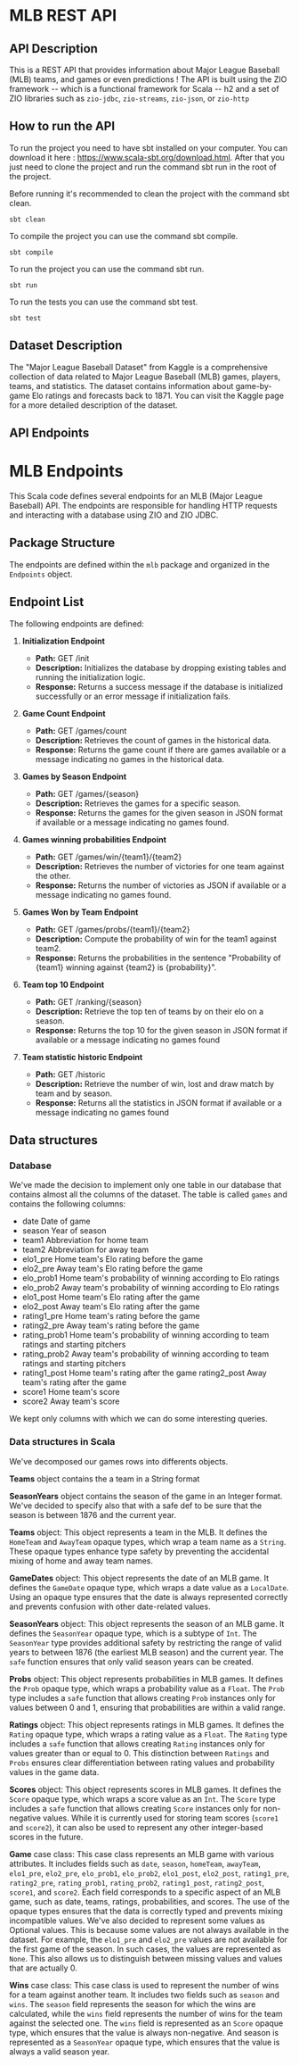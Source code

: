 # MLB REST API

## API Description

This is a REST API that provides information about Major League Baseball (MLB) teams, and games or even predictions ! The API is built using the ZIO framework -- which is a functional framework for Scala -- h2 and a set of ZIO libraries such as `zio-jdbc`, `zio-streams`, `zio-json`, or `zio-http`

## How to run the API

To run the project you need to have sbt installed on your computer. You can download it here : https://www.scala-sbt.org/download.html. After that you just need to clone the project and run the command sbt run in the root of the project.

Before running it's recommended to clean the project with the command sbt clean.

```
sbt clean
```

To compile the project you can use the command sbt compile.

```
sbt compile
```

To run the project you can use the command sbt run.

```
sbt run
```

To run the tests you can use the command sbt test.

```
sbt test
```

## Dataset Description

The "Major League Baseball Dataset" from Kaggle is a comprehensive collection of data related to Major League Baseball (MLB) games, players, teams, and statistics. The dataset contains information about game-by-game Elo ratings and forecasts back to 1871. You can visit the Kaggle page for a more detailed description of the dataset.

## API Endpoints

# MLB Endpoints

This Scala code defines several endpoints for an MLB (Major League Baseball) API. The endpoints are responsible for handling HTTP requests and interacting with a database using ZIO and ZIO JDBC.

## Package Structure

The endpoints are defined within the `mlb` package and organized in the `Endpoints` object.

## Endpoint List

The following endpoints are defined:

1. **Initialization Endpoint**

   - **Path:** GET /init
   - **Description:** Initializes the database by dropping existing tables and running the initialization logic.
   - **Response:** Returns a success message if the database is initialized successfully or an error message if initialization fails.

2. **Game Count Endpoint**

   - **Path:** GET /games/count
   - **Description:** Retrieves the count of games in the historical data.
   - **Response:** Returns the game count if there are games available or a message indicating no games in the historical data.

3. **Games by Season Endpoint**

   - **Path:** GET /games/{season}
   - **Description:** Retrieves the games for a specific season.
   - **Response:** Returns the games for the given season in JSON format if available or a message indicating no games found.
  
4. **Games winning probabilities Endpoint**

   - **Path:** GET /games/win/{team1}/{team2}
   - **Description:** Retrieves the number of victories for one team against the other.
   - **Response:** Returns the number of victories as JSON if available or a message indicating no games found.
  
5. **Games Won by Team Endpoint**

   - **Path:** GET /games/probs/{team1}/{team2}
   - **Description:** Compute the probability of win for the team1 against team2.
   - **Response:** Returns the probabilities in the sentence "Probability of {team1} winning against {team2} is {probability}".
  
6. **Team top 10 Endpoint**

   - **Path:** GET /ranking/{season}
   - **Description:** Retrieve the top ten of teams by on their elo on a season.
   - **Response:**  Returns the top 10 for the given season in JSON format if available or a message indicating no games found
  
7. **Team statistic historic Endpoint**

   - **Path:** GET /historic
   - **Description:** Retrieve the number of win, lost and draw match by team and by season.
   - **Response:**  Returns all the statistics in JSON format if available or a message indicating no games found  

## Data structures

### Database

We've made the decision to implement only one table in our database that contains almost all the columns of the dataset. The table is called `games` and contains the following columns:

- date Date of game
- season Year of season
- team1 Abbreviation for home team
- team2 Abbreviation for away team
- elo1_pre Home team's Elo rating before the game
- elo2_pre Away team's Elo rating before the game
- elo_prob1 Home team's probability of winning according to Elo ratings
- elo_prob2 Away team's probability of winning according to Elo ratings
- elo1_post Home team's Elo rating after the game
- elo2_post Away team's Elo rating after the game
- rating1_pre Home team's rating before the game
- rating2_pre Away team's rating before the game
- rating_prob1 Home team's probability of winning according to team ratings and starting pitchers
- rating_prob2 Away team's probability of winning according to team ratings and starting pitchers
- rating1_post Home team's rating after the game
  rating2_post Away team's rating after the game
- score1 Home team's score
- score2 Away team's score

We kept only columns with which we can do some interesting queries.

### Data structures in Scala

We've decomposed our games rows into differents objects.

**Teams** object contains the a team in a String format

**SeasonYears** object contains the season of the game in an Integer format. We've decided to specify also that with a safe def to be sure that the season is between 1876 and the current year.

**Teams** object: This object represents a team in the MLB. It defines the `HomeTeam` and `AwayTeam` opaque types, which wrap a team name as a `String`. These opaque types enhance type safety by preventing the accidental mixing of home and away team names.

**GameDates** object: This object represents the date of an MLB game. It defines the `GameDate` opaque type, which wraps a date value as a `LocalDate`. Using an opaque type ensures that the date is always represented correctly and prevents confusion with other date-related values.

**SeasonYears** object: This object represents the season of an MLB game. It defines the `SeasonYear` opaque type, which is a subtype of `Int`. The `SeasonYear` type provides additional safety by restricting the range of valid years to between 1876 (the earliest MLB season) and the current year. The `safe` function ensures that only valid season years can be created.

**Probs** object: This object represents probabilities in MLB games. It defines the `Prob` opaque type, which wraps a probability value as a `Float`. The `Prob` type includes a `safe` function that allows creating `Prob` instances only for values between 0 and 1, ensuring that probabilities are within a valid range.

**Ratings** object: This object represents ratings in MLB games. It defines the `Rating` opaque type, which wraps a rating value as a `Float`. The `Rating` type includes a `safe` function that allows creating `Rating` instances only for values greater than or equal to 0. This distinction between `Ratings` and `Probs` ensures clear differentiation between rating values and probability values in the game data.

**Scores** object: This object represents scores in MLB games. It defines the `Score` opaque type, which wraps a score value as an `Int`. The `Score` type includes a `safe` function that allows creating `Score` instances only for non-negative values. While it is currently used for storing team scores (`score1` and `score2`), it can also be used to represent any other integer-based scores in the future.

**Game** case class: This case class represents an MLB game with various attributes. It includes fields such as `date`, `season`, `homeTeam`, `awayTeam`, `elo1_pre`, `elo2_pre`, `elo_prob1`, `elo_prob2`, `elo1_post`, `elo2_post`, `rating1_pre`, `rating2_pre`, `rating_prob1`, `rating_prob2`, `rating1_post`, `rating2_post`, `score1`, and `score2`. Each field corresponds to a specific aspect of an MLB game, such as date, teams, ratings, probabilities, and scores. The use of the opaque types ensures that the data is correctly typed and prevents mixing incompatible values. We've also decided to represent some values as Optional values. This is because some values are not always available in the dataset. For example, the `elo1_pre` and `elo2_pre` values are not available for the first game of the season. In such cases, the values are represented as `None`. This also allows us to distinguish between missing values and values that are actually 0.

**Wins** case class: This case class is used to represent the number of wins for a team against another team. It includes two fields such as `season` and `wins`. The `season` field represents the season for which the wins are calculated, while the `wins` field represents the number of wins for the team against the selected one. The `wins` field is represented as an `Score` opaque type, which ensures that the value is always non-negative. And season is represented as a `SeasonYear` opaque type, which ensures that the value is always a valid season year.
